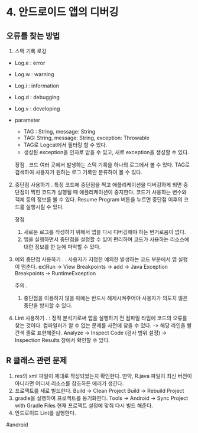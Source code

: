 
# 4. 안드로이드 앱의 디버깅
## 오류를 찾는 방법
1. 스택 기록 로깅
* Log.e : error
* Log.w : warning
* Log.i : information
* Log.d : debugging
* Log.v : developing
* parameter 
	* TAG : String, message: String
	* TAG: String, message: String, exception: Throwable
	* TAG로  Logcat에서 필터링 할 수 있다.
	* 생성된 exception을 인자로 받을 수 있고, 새로 exception을 생성할 수 있다.

	장점 . 
	 코드 여러 곳에서 발생하는 스택 기록을 하나의 로그에서 볼 수 있다.
	 TAG로 검색하여 사용자가 원하는 로그 기록만 분류하여 볼 수 있다.

2. 중단점 사용하기 . 
특정 코드에 중단점을 찍고 애플리케이션을 디버깅하게 되면 중단점이 찍힌 코드가 실행될 때 애플리케이션이 중지한다. 
코드가 사용하는 변수와 객체 등의 정보를 볼 수 있다.
Resume Program 버튼을 누르면 중단점 이후의 코드를 실행시킬 수 있다.

	장점  
	1. 새로운 로그를 작성하기 위해서 앱을 다시 디버깅해야 하는 번거로움이 없다.
 	2. 앱을 실행하면서 중단점을 설정할 수 있어 편리하며 코드가 사용하는 리소스에 대한 정보를 한 눈에 파악할 수 있다.

3. 예외 중단점 사용하기 . 
: 사용자가 지정한 예외한 발생하는 코드 부분에서 앱 실행이 멈춘다. 
ex)Run -> View Breakpoints -> add -> Java Exception Breakpoints -> RuntimeException 

	주의 .  
	1. 중단점을 이용하지 않을 때에는 반드시 해제시켜주어야 사용자가 의도치 않은 중단을 방지할 수 있다.

4. Lint 사용하기 . 
: 정적 분석기로써 앱을 실행하기 전 컴파일 타임에 코드의 오류를 찾는 것이다.
  컴파일러가 알 수 없는 문제를 사전에 찾을 수 있다. 
  -> 해당 라인을 빨간색 줄로 표현해준다.
Analyze -> Inspect Code (검사 범위 설정) -> Inspection Results 창에서 확인할 수 있다.

## R 클래스 관련 문제
1. res의 xml 파일이 제대로 작성되었는지 확인한다.
만약, R.java 파일이 최신 버전이 아니라면 어디서 리소스를 참조하든 에러가 생긴다.
2. 프로젝트를 새로 빌드한다.
Build -> Clean Project
Build -> Rebuild Project
3. gradle을 실행하여 프로젝트를 동기화한다.
Tools -> Android -> Sync Project with Gradle Files
현재 프로젝트 설정에 맞춰 다시 빌드 해준다.
5. 안드로이드 Lint를 실행한다.


#android
